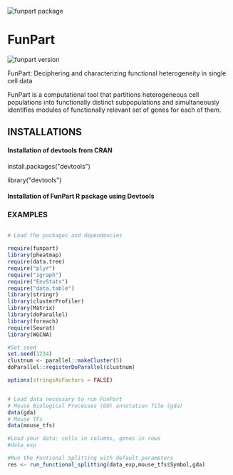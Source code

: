 ![funpart package](https://github.com/BarlierC/FunPart/tree/main/pictures/FunPart_logo.png) 

# FunPart

![funpart version](https://img.shields.io/static/v1?label=funpart&message=v1.0&color=green)

FunPart: Deciphering and characterizing functional heterogeneity in single cell data

FunPart is a computational tool that partitions heterogeneous cell populations into functionally distinct subpopulations and simultaneously identifies modules of functionally relevant set of genes for each of them.

## INSTALLATIONS

#### Installation of devtools from CRAN

install.packages("devtools")

library("devtools")

#### Installation of FunPart R package using Devtools




### EXAMPLES

```R

# Load the packages and dependencies

require(funpart)
library(pheatmap)
require(data.tree)
require("plyr")
require("igraph")
require("EnvStats")
require("data.table")
library(stringr)
library(clusterProfiler)
library(Matrix)
library(doParallel)
library(foreach)
require(Seurat)
library(WGCNA)

#Set seed
set.seed(1234)
clustnum <- parallel::makeCluster(5)
doParallel::registerDoParallel(clustnum)

options(stringsAsFactors = FALSE)


# Load data necessary to run FunPart
# Mouse Biological Processes (GO) annotation file (gda)
data(gda)
# Mouse TFs 
data(mouse_tfs)

#Load your data: cells in columns, genes in rows
#data_exp

#Run the Funtional Splitting with default parameters
res <- run_functional_splitting(data_exp,mouse_tfs$Symbol,gda)

```
